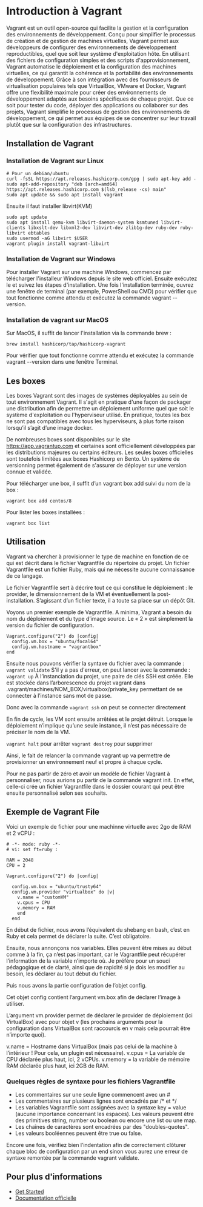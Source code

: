 
# Introduction à Vagrant

Vagrant est un outil open-source qui facilite la gestion et la configuration des environnements de développement. Conçu pour simplifier le processus de création et de gestion de machines virtuelles, Vagrant permet aux développeurs de configurer des environnements de développement reproductibles, quel que soit leur système d'exploitation hôte. En utilisant des fichiers de configuration simples et des scripts d'approvisionnement, Vagrant automatise le déploiement et la configuration des machines virtuelles, ce qui garantit la cohérence et la portabilité des environnements de développement. Grâce à son intégration avec des fournisseurs de virtualisation populaires tels que VirtualBox, VMware et Docker, Vagrant offre une flexibilité maximale pour créer des environnements de développement adaptés aux besoins spécifiques de chaque projet. Que ce soit pour tester du code, déployer des applications ou collaborer sur des projets, Vagrant simplifie le processus de gestion des environnements de développement, ce qui permet aux équipes de se concentrer sur leur travail plutôt que sur la configuration des infrastructures.

## Installation de Vagrant

### Installation de Vagrant sur Linux 


```shell
# Pour un debian/ubuntu
curl -fsSL https://apt.releases.hashicorp.com/gpg | sudo apt-key add -
sudo apt-add-repository "deb [arch=amd64] https://apt.releases.hashicorp.com $(lsb_release -cs) main"
sudo apt update && sudo apt install vagrant
```
Ensuite il faut installer libvirt(KVM)

```shell
sudo apt update
sudo apt install qemu-kvm libvirt-daemon-system ksmtuned libvirt-clients libxslt-dev libxml2-dev libvirt-dev zlib1g-dev ruby-dev ruby-libvirt ebtables
sudo usermod -aG libvirt $USER
vagrant plugin install vagrant-libvirt
```

### Installation de Vagrant sur Windows

Pour installer Vagrant sur une machine Windows, commencez par télécharger l'installeur Windows depuis le site web officiel. Ensuite exécutez le et suivez les étapes d'installation. Une fois l'installation terminée, ouvrez une fenêtre de terminal (par exemple, PowerShell ou CMD) pour vérifier que tout fonctionne comme attendu et exécutez la commande vagrant --version.

### Installation de vagrant sur MacOS

Sur MacOS, il suffit de lancer l'installation via la commande brew :

```shell
brew install hashicorp/tap/hashicorp-vagrant
```

Pour vérifier que tout fonctionne comme attendu et exécutez la commande vagrant --version dans une fenêtre Terminal.

## Les boxes

Les boxes Vagrant sont des images de systèmes déployables au sein de tout environnement Vagrant. Il s'agit en pratique d'une façon de packager une distribution afin de permettre un déploiement uniforme quel que soit le système d'exploitation ou l'hyperviseur utilisé. En pratique, toutes les box ne sont pas compatibles avec tous les hyperviseurs, à plus forte raison lorsqu’il s’agit d’une image docker.

De nombreuses boxes sont disponibles sur le site https://app.vagrantup.com et certaines sont officiellement développées par les distributions majeures ou certains éditeurs. Les seules boxes officielles sont toutefois limitées aux boxes Hashicorp en Bento. Un système de versionning permet également de s'assurer de déployer sur une version connue et validée.

Pour télécharger une box, il suffit d’un vagrant box add suivi du nom de la box :

```shell
vagrant box add centos/8
```
Pour lister les boxes installées :

```shell
vagrant box list
```
## Utilisation

Vagrant va chercher à provisionner le type de machine en fonction de ce qui est décrit dans le fichier Vagrantfile du répertoire du projet. Un fichier Vagrantfile est un fichier Ruby, mais qui ne nécessite aucune connaissance de ce langage.

Le fichier Vagrantfile sert à décrire tout ce qui constitue le déploiement : le provider, le dimensionnement de la VM et éventuellement la post-installation. S’agissant d’un fichier texte, il a toute sa place sur un dépôt Git.

Voyons un premier exemple de Vagrantfile. A minima, Vagrant a besoin du nom du déploiement et du type d’image source. Le « 2 » est simplement la version du fichier de configuration.

```file
Vagrant.configure("2") do |config|
  config.vm.box = "ubuntu/focal64"
  config.vm.hostname = "vagrantbox"
end
```

Ensuite nous pouvons vérifier la syntaxe du fichier avec la commande : `vagrant validate`
S'il y a pas d'erreur, on peut lancer avec la commande : `vagrant up`
À l’instanciation du projet, une paire de clés SSH est créée. Elle est stockée dans l’arborescence du projet vagrant dans .vagrant/machines/NOM_BOX/virtualbox/private_key permettant de se connecter à l’instance sans mot de passe.

Donc avec la commande `vagrant ssh` on peut se connecter directement 

En fin de cycle, les VM sont ensuite arrêtées et le projet détruit. Lorsque le déploiement n’implique qu’une seule instance, il n’est pas nécessaire de préciser le nom de la VM.

`vagrant halt` pour arrêter 
`vagrant destroy` pour supprimer

Ainsi, le fait de relancer la commande vagrant up va permettre de provisionner un environnement neuf et propre à chaque cycle.

Pour ne pas partir de zéro et avoir un modèle de fichier Vagrant à personnaliser, nous aurions pu partir de la commande vagrant init. En effet, celle-ci crée un fichier Vagrantfile dans le dossier courant qui peut être ensuite personnalisé selon ses souhaits.

##  Exemple de Vagrant File

Voici un exemple de fichier pour une machinne virtuelle avec 2go de RAM et 2 vCPU : 

```
# -*- mode: ruby -*-
# vi: set ft=ruby :

RAM = 2048
CPU = 2

Vagrant.configure("2") do |config|

  config.vm.box = "ubuntu/trusty64"
  config.vm.provider "virtualbox" do |v|
    v.name = "customVM"
    v.cpus = CPU
    v.memory = RAM
    end
  end
```
En début de fichier, nous avons l’équivalent du shebang en bash, c’est en Ruby et cela permet de déclarer la suite. C’est obligatoire.

Ensuite, nous annonçons nos variables. Elles peuvent être mises au début comme à la fin, ça n’est pas important, car le Vagrantfile peut récupérer l’information de la variable n’importe où. Je préfère pour un souci pédagogique et de clarté, ainsi que de rapidité si je dois les modifier au besoin, les déclarer au tout début du fichier.

Puis nous avons la partie configuration de l’objet config.

Cet objet config contient l’argument vm.box afin de déclarer l’image à utiliser.

L’argument vm.provider permet de déclarer le provider de déploiement (ici VirtualBox) avec pour objet v (les prochains arguments pour la configuration dans VirtualBox sont raccourcis en v mais cela pourrait être n’importe quoi).

v.name = Hostname dans VirtualBox (mais pas celui de la machine à l’intérieur ! Pour cela, un plugin est nécessaire).
v.cpus = La variable de CPU déclarée plus haut, ici, 2 vCPUs.
v.memory = la variable de mémoire RAM déclarée plus haut, ici 2GB de RAM.

### Quelques règles de syntaxe pour les fichiers Vagrantfile

- Les commentaires sur une seule ligne commencent avec un #
- Les commentaires sur plusieurs lignes sont encadrés par /* et */
- Les variables Vagrantfile sont assignées avec la syntaxe key = value (aucune importance concernant les espaces). Les valeurs peuvent être des primitives string, number ou boolean ou encore une list ou une map.
- Les chaînes de caractères sont encadrées par des "doubles-quotes".
- Les valeurs booléennes peuvent être true ou false.

Encore une fois, vérifiez bien l’indentation afin de correctement clôturer chaque bloc de configuration par un end sinon vous aurez une erreur de syntaxe remontée par la commande vagrant validate.


## Pour plus d'informations

- [Get Started](https://developer.hashicorp.com/vagrant/tutorials/getting-started?product_intent=vagrant)
- [Documentation officielle](http://vagrantup.com/docs)
